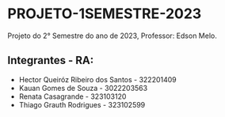 # PROJETO-1SEMESTRE-2023
Projeto do 2° Semestre do ano de 2023, Professor: Edson Melo.

## Integrantes - RA:

* Hector Queiróz Ribeiro dos Santos - 322201409
* Kauan Gomes de Souza - 3022203563
* Renata Casagrande - 323103120
* Thiago Grauth Rodrigues - 323102599
